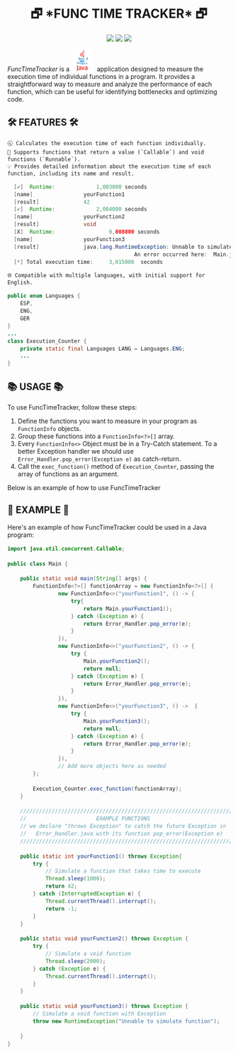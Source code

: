 <h1 style="text-align: center;">🗗 *FUNC TIME TRACKER* 🗗</h1>
  <p align="center">
   <img src="https://img.shields.io/github/stars/tamipramos?style=social">
   <img src="https://img.shields.io/badge/status-in%20development-green?style=plastic">
   <img src="https://img.shields.io/badge/junior%20developer%20-8A2BE2?style=plastic">
   </p>

_FuncTimeTracker_ is a <img src="https://github.com/devicons/devicon/blob/master/icons/java/java-original-wordmark.svg" title="Java" alt="Java" width="50" height="50"/>&nbsp; application designed to measure the execution time of individual functions in a program. It provides a straightforward way to measure and analyze the performance of each function, which can be useful for identifying bottlenecks and optimizing code.

## 🛠 FEATURES 🛠

    🕤 Calculates the execution time of each function individually.
    🔁 Supports functions that return a value (`Callable`) and void functions (`Runnable`).
    💡 Provides detailed information about the execution time of each function, including its name and result.
```java
  [✓]  Runtime:				1,003000 seconds
  [name]				yourFunction1
  [result]				42
  [✓]  Runtime:				2,004000 seconds
  [name]				yourFunction2
  [result]				void
  [X]  Runtime:	        		0,008000 seconds
  [name]				yourFunction3
  [result]				java.lang.RuntimeException: Unnable to simulate function
                                        An error occurred here:  Main.java::55
  [*] Total execution time:		3,015000  seconds
```
    🌐 Compatible with multiple languages, with initial support for English.
```java
public enum Languages {
    ESP,
    ENG,
    GER
}
...
class Execution_Counter {
    private static final Languages LANG = Languages.ENG;
    ...
}

```

## 📚 USAGE 📚

To use FuncTimeTracker, follow these steps:

1. Define the functions you want to measure in your program as `FunctionInfo` objects.
2. Group these functions into a `FunctionInfo<?>[]` array.
3. Every `FunctionInfo<>` Object must be in a Try-Catch statement. To a better Exception handler we should use `Error_Handler.pop_error(Exception e)` as catch-return.
4. Call the `exec_function()` method of `Execution_Counter`, passing the array of functions as an argument.

Below is an example of how to use FuncTimeTracker

## 📒 EXAMPLE 📒

Here's an example of how FuncTimeTracker could be used in a Java program:


```java
import java.util.concurrent.Callable;

public class Main {

    public static void main(String[] args) {
        FunctionInfo<?>[] functionArray = new FunctionInfo<?>[] {
                new FunctionInfo<>("yourFunction1", () -> {
                    try{
                        return Main.yourFunction1();
                    } catch (Exception e) {
                        return Error_Handler.pop_error(e);
                    }
                }),
                new FunctionInfo<>("yourFunction2", () -> {
                    try {
                        Main.yourFunction2();
                        return null;
                    } catch (Exception e) {
                        return Error_Handler.pop_error(e);
                    }
                }),
                new FunctionInfo<>("yourFunction3", () ->  {
                    try {
                        Main.yourFunction3();
                        return null;
                    } catch (Exception e) {
                        return Error_Handler.pop_error(e);
                    }
                }),
                // Add more objects here as needed
        };

        Execution_Counter.exec_function(functionArray);
    }

    /////////////////////////////////////////////////////////////////////
    //                      EXAMPLE FUNCTIONS                          //
    // we declare "throws Exception" to catch the future Exception in  //
    //   Error_Handler.java with its function pop_error(Exception e)   //
    /////////////////////////////////////////////////////////////////////

    public static int yourFunction1() throws Exception{
        try {
            // Simulate a function that takes time to execute
            Thread.sleep(1000);
            return 42;
        } catch (InterruptedException e) {
            Thread.currentThread().interrupt();
            return -1;
        }
    }

    public static void yourFunction2() throws Exception {
        try {
            // Simulate a void function
            Thread.sleep(2000);
        } catch (Exception e) {
            Thread.currentThread().interrupt();
        }
    }

    public static void yourFunction3() throws Exception {
        // Simulate a void function with Exception
        throw new RuntimeException("Unnable to simulate function");

    }
}
```

